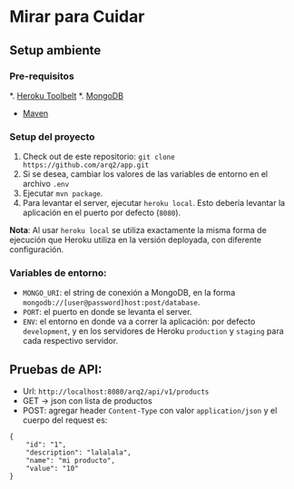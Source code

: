 # Mirar para Cuidar

## Setup ambiente

### Pre-requisitos

*. [Heroku Toolbelt](https://toolbelt.heroku.com/)
*. [MongoDB](http://www.mongodb.org/)
*  [Maven](https://maven.apache.org/)

### Setup del proyecto

1. Check out de este repositorio: `git clone https://github.com/arq2/app.git`
2. Si se desea, cambiar los valores de las variables de entorno en el archivo `.env`
3. Ejecutar `mvn package`.
4. Para levantar el server, ejecutar `heroku local`. Esto debería levantar la aplicación en el puerto por defecto (`8080`).

**Nota**: Al usar `heroku local` se utiliza exactamente la misma forma de ejecución que Heroku utiliza en la versión deployada, con diferente configuración.

### Variables de entorno:

* `MONGO_URI`: el string de conexión a MongoDB, en la forma `mongodb://[user@password]host:post/database`.
* `PORT`: el puerto en donde se levanta el server.
* `ENV`: el entorno en donde va a correr la aplicación: por defecto `development`, y en los servidores de Heroku `production` y `staging` para cada respectivo servidor.

## Pruebas de API:

* Url: `http://localhost:8080/arq2/api/v1/products`
* GET -> json con lista de productos
* POST: agregar header `Content-Type` con valor `application/json` y el cuerpo del request es:

```
{
    "id": "1",
    "description": "lalalala",
    "name": "mi producto",
    "value": "10"
}
```
